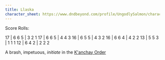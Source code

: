 ```yaml
---
title: Llaska
character_sheet: https://www.dndbeyond.com/profile/UngodlySalmon/characters/40935718
---
```


Score Rolls:

17 | 6 6 5 | 3 2 1
17 | 6 6 5 | 4 4 3
16 | 6 5 5 | 4 3 2
16 | 6 6 4 | 4 2 2
13 | 5 5 3 | 1 1 1
12 | 6 4 2 | 2 2 2

A brash, impetuous, *initiate* in the [K'anchay Order][1]


[1]: /Organizations/KanchayOrder
